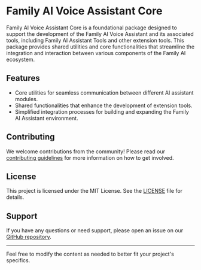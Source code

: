 # Family AI Voice Assistant Core

Family AI Voice Assistant Core is a foundational package designed to support the development of the Family AI Voice Assistant and its associated tools, including Family AI Assistant Tools and other extension tools. This package provides shared utilities and core functionalities that streamline the integration and interaction between various components of the Family AI ecosystem.

## Features

- Core utilities for seamless communication between different AI assistant modules.
- Shared functionalities that enhance the development of extension tools.
- Simplified integration processes for building and expanding the Family AI Assistant environment.

## Contributing

We welcome contributions from the community! Please read our [contributing guidelines](CONTRIBUTING.md) for more information on how to get involved.

## License

This project is licensed under the MIT License. See the [LICENSE](LICENSE) file for details.

## Support

If you have any questions or need support, please open an issue on our [GitHub repository](https://github.com/augaria/family-ai-assistant).

---

Feel free to modify the content as needed to better fit your project's specifics.